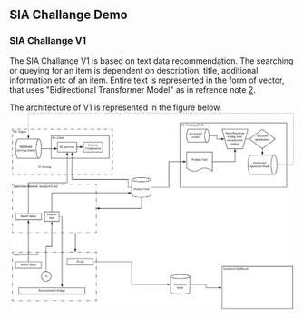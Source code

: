 ## SIA Challange Demo
### SIA Challange V1
The SIA Challange V1 is based on text data recommendation. The searching or queying for an item is dependent on description, title, additional information etc of an item. Entire text is represented in the form of vector, that uses "Bidirectional Transformer Model" as in refrence note [2](https://www.linkedin.com/pulse/transformer-jagesh-jugs-maharjan/).

The architecture of V1 is represented in the figure below.
![alt text](https://github.com/Delvify/SIAChallangeDemo/blob/master/images/SEmbedArchitecture.png "Text Search Recommendation Architecture")

